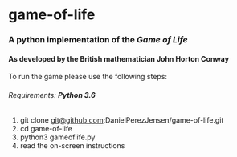 # game-of-life

### A python implementation of the *Game of Life*
#### As developed by the British mathematician John Horton Conway

To run the game please use the following steps:
###### Requirements: **__Python 3.6__**
1. git clone git@github.com:DanielPerezJensen/game-of-life.git
2. cd game-of-life
3. python3 gameoflife.py
4. read the on-screen instructions

